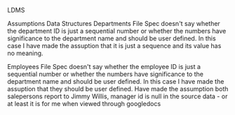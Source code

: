 LDMS

Assumptions
Data Structures
Departments File
Spec doesn't say whether the department ID is just a sequential number or whether the numbers have significance to the department name and should be user defined. In this case I have made the assuption that it is just a sequence and its value has no meaning.

Employees File
Spec doesn't say whether the employee ID is just a sequential number or whether the numbers have significance to the department name and should be user defined. In this case I have made the assuption that they should be user defined.
Have made the assumption both salepersons report to Jimmy Willis, manager id is null in the source data - or at least it is for me when viewed through googledocs

